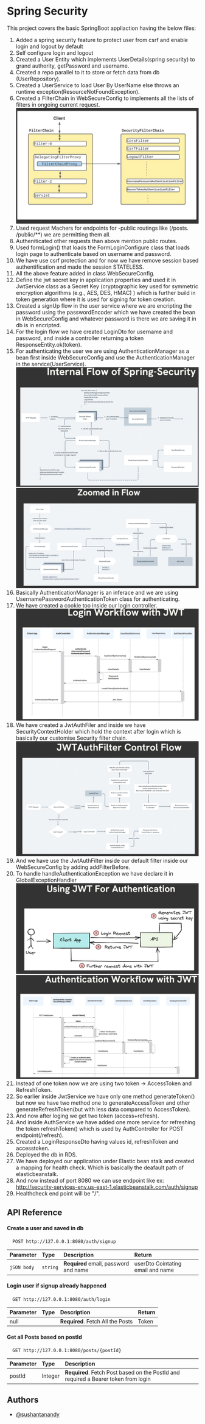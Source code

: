 
# Spring Security

This project covers the basic SpringBoot appliaction having the below files:

1. Added a spring security feature to protect user from csrf and enable login and logout by default
2. Self configure login and logout 
3. Created a User Entity which implements UserDetails(spring security) to grand authority, getPassword and username.
4. Created a repo parallel to it to store or fetch data from db (UserRepository).
5. Created a UserService to load User By UserName else throws an runtime exception(ResourceNotFoundException).
6. Created a FilterChain in WebSecureConfig to implements all the lists of filters in ongoing current request.
   ![SecurityFilterChain](SecurityApplication/src/main/resources/static/images/securityFilterChain.jpeg)
7. Used request Machers for endpoints for -public routings like (/posts. /public/**) we are permitting them all.
8. Autheniticated other requests than above mention public routes.
9. Used formLogin() that loads the FormLoginConfigure class that loads login page to authenticate based on username and password.
10. We have use csrf protection and for now we have remove session based authentification and made the session STATELESS.
11. All the above feature added in class WebSecureConfig.
12. Define the jwt secret key in application.properties and used it in JwtService class as a Secret Key (cryptographic key used for symmetric encryption algorithms (e.g., AES, DES, HMAC) ) which is further build in token generation where it is used for signing for token creation.
13. Created a signUp flow in the user service where we are encripting the password using the passwordEncoder which we have created the bean in WebSecureConfig and whatever password is there we are saving it in db is in encripted. 
14. For the login flow we have created LoginDto for username and password, and inside a controller returning a token ResponseEntity.ok(token).
15. For authenticating the user we are using AuthenticationManager as a bean first inside WebSecureConfig and use the AuthenticationManager in the service(UserService).
![InternalFlowOfSpringSecurity](SecurityApplication/src/main/resources/static/images/InternalFlowOfSpringSecurity.jpeg)
![DetailedFlowOfSpringSecurity](SecurityApplication/src/main/resources/static/images/zommedFlow.jpeg)
16. Basically AuthenticationManager is an inferace and we are using UsernamePasswordAuthenticationToken class for authenticating.
17. We have created a cookie too inside our login controller.
    ![LoginWorkFlow](SecurityApplication/src/main/resources/static/images/LoginWorkFlow.jpeg)
18. We have created a JwtAuthFiler and inside we have SecurityContextHolder which hold the context after login which is basically our customise Security filter chain.
    ![JwtAuthFilterControlFlow](SecurityApplication/src/main/resources/static/images/JwtAuthFilterControlFlow.jpeg)
19. And we have use the JwtAuthFilter inside our default filter inside our WebSecureConfig by adding addFilterBefore. 
20. To handle handleAuthenticationException we have declare it in GlobalExceptionHandler
    ![jwtAuth](SecurityApplication/src/main/resources/static/images/jwtAuth.jpeg)
    ![AuthenticatingWorkflowWithJwt](SecurityApplication/src/main/resources/static/images/AuthenticatingWorkflowWithJwt.jpeg)
21. Instead of one token now we are using two token -> AccessToken and RefreshToken.
22. So earlier inside JwtService we have only one method generateToken() but now we have two method one to generateAccessToken and other generateRefreshToken(but with less data compared to AccessToken).
23. And now after loging we get two token (access+refresh).
24. And inside AuthService we have added one more service for refreshing the token refreshToken() which is used by AuthController for POST endpoint(/refresh).
25. Created a LoginResponseDto having values id, refreshToken and accesstoken. 
26. Deployed the db in RDS.
27. We have deployed our application under Elastic bean stalk and created a mapping for health check. Which is basically the deafault path of elasticbeanstalk.
28. And now instead of port 8080 we can use endpoint like ex: http://security-services-env.us-east-1.elasticbeanstalk.com/auth/signup
29. Healthcheck end point will be "/".


## API Reference

#### Create a user and saved in db

```http
  POST http://127.0.0.1:8080/auth/signup
```

| Parameter | Type     | Description                          |Return|
| :-------- | :------- |:-------------------------------------|:---------|
| `jSON body` | `string` | **Required** email, password and name|userDto Cointating email and name|
#### Login user if signup already happened

```http
  GET http://127.0.0.1:8080/auth/login
```

| Parameter | Type     | Description                       |Return|
| :-------- | :------- | :-------------------------------- |:-------|
| null      |          | **Required**. Fetch All the Posts |Token |


#### Get all Posts based on postId

```http
  GET http://127.0.0.1:8080/posts/{postId}
```
| Parameter | Type     | Description                                                                         |
| :-------- | :------- |:------------------------------------------------------------------------------------|
| postId    |Integer   | **Required**. Fetch Post based on the PostId and required a Bearer token from login |


## Authors

- [@sushantanandy](https://www.linkedin.com/in/sushantanandy/)